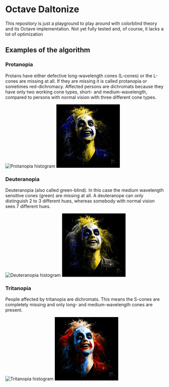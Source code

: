 # Octave Daltonize
This repository is just a playground to play around with colorblind theory and its Octave implementation. Not yet fully tested and, of course, it lacks a lot of optimization

## Examples of the algorithm

### Protanopia
Protans have either defective long-wavelength cones (L-cones) or the L-cones are missing at all. If they are missing it is called protanopia or sometimes red-dichromacy. Affected persons are dichromats because they have only two working cone types, short- and medium-wavelength, compared to persons with normal vision with three different cone types.

![Protanopia histogram](http://www.color-blindness.com/wp-content/images/Protanopia-Color-Spectrum.jpg)
![Protanopia example](https://raw.githubusercontent.com/Dionakra/daltonize/master/example_images/_p.jpeg)

### Deuteranopia
Deuteranopia (also called green-blind). In this case the medium wavelength sensitive cones (green) are missing at all. A deuteranope can only distinguish 2 to 3 different hues, whereas somebody with normal vision sees 7 different hues.

![Deuteranopia histogram](http://www.color-blindness.com/wp-content/images/deuteranopia-color-spectrum.jpg)
![Deuteranopia example](https://raw.githubusercontent.com/Dionakra/daltonize/master/example_images/_d.jpeg)

### Tritanopia
People affected by tritanopia are dichromats. This means the S-cones are completely missing and only long- and medium-wavelength cones are present.

![Tritanopia histogram](http://www.color-blindness.com/wp-content/images/tritanopia-color-spectrum.jpg)
![Tritanopia example](https://raw.githubusercontent.com/Dionakra/daltonize/master/example_images/_t.jpeg)

